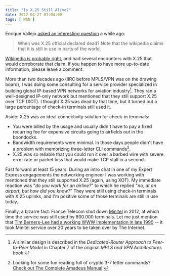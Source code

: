 ```yaml
---
title: "Is X.25 Still Alive?"
date: 2022-04-27 07:04:00
tags: [ WAN ]
---
```

Enrique Vallejo [asked an interesting question](https://blog.ipspace.net/2022/04/do-you-care-about-mpls.html#1137) a while ago:

> When was X.25 official declared dead? Note that the wikipedia claims that it is still in use in parts of the world.

[Wikipedia is probably right](https://en.wikipedia.org/wiki/X.25), and had several encounters with X.25 that would corroborate that claim. If you happen to have more up-to-date information, please leave a comment.
<!--more-->
More than two decades ago (IIRC before MPLS/VPN was on the drawing board), I was doing some consulting for a service provider specialized in building global IP-based VPN networks for aviation industry[^BOOK]. They ran a well-designed IP-only network but mentioned that they still support X.25 over TCP (XOT). I thought X.25 was dead by that time, but it turned out a large percentage of check-in terminals still used it. 

[^BOOK]: A similar design is described in the *Dedicated-Router Approach to Peer-to-Peer Model* in Chapter 7 of the original *MPLS and VPN Architectures book*.

Aside: X.25 was an ideal connectivity solution for check-in terminals:

* You were billed by the usage and usually didn't have to pay a fixed recurring fee for expensive circuits going to airfields out in the boondocks.
* Bandwidth requirements were minimal. In those days people didn't have a problem with memorizing three-letter CLI commands[^AMADEUS].
* X.25 was so reliable that you could run it over a barbed wire with severe error rate or packet loss that would make TCP stall in a second.

[^AMADEUS]: Looking for some fun reading full of cryptic 3-7 letter commands? [Check out The Complete Amadeus Manual](https://air.flyingway.com/books/amadeus/Amadeus_Guide.pdf).

Fast forward at least 15 years. During an intro chat in one of my Expert Express engagements the networking engineer I was working with mentioned that they still supported X.25 (again, using XOT). My immediate reaction was "_do you work for an airline?_" to which he replied "_no, at an airport, but how did you know?_" They were still using check-in terminals with X.25 uplinks, and I'm positive some of those terminals are still in use today.

Finally, a bizarre fact: France Telecom shut down [Minitel](https://en.wikipedia.org/wiki/Minitel) in 2012, at which time the service was still used by 800.000 terminals. Let me just mention that [Tim Berners-Lee had a working WWW implementation in late 1990](https://en.wikipedia.org/wiki/History_of_the_World_Wide_Web#1989%E2%80%931993:_Origins_and_development) -- it took Minitel service over 20 years to be taken over by The Internet.